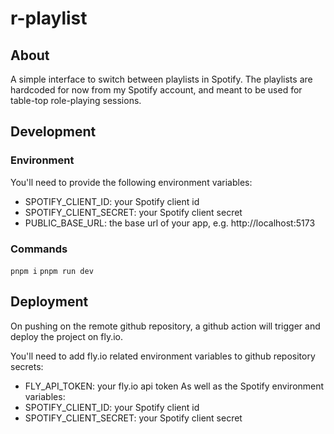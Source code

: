 # r-playlist

## About

A simple interface to switch between playlists in Spotify.
The playlists are hardcoded for now from my Spotify account, and meant to be used for table-top role-playing sessions.

## Development

### Environment

You'll need to provide the following environment variables:

- SPOTIFY_CLIENT_ID: your Spotify client id
- SPOTIFY_CLIENT_SECRET: your Spotify client secret
- PUBLIC_BASE_URL: the base url of your app, e.g. http://localhost:5173

### Commands

`pnpm i`
`pnpm run dev`

## Deployment

On pushing on the remote github repository, a github action will trigger and deploy the project on fly.io.

You'll need to add fly.io related environment variables to github repository secrets:

- FLY_API_TOKEN: your fly.io api token
  As well as the Spotify environment variables:
- SPOTIFY_CLIENT_ID: your Spotify client id
- SPOTIFY_CLIENT_SECRET: your Spotify client secret
